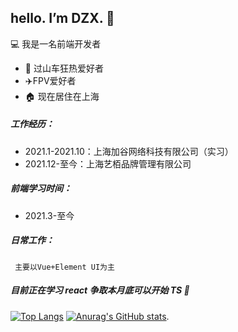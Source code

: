 ## hello. I’m DZX.  👋
 💻 我是一名前端开发者 
* 🎢 过山车狂热爱好者 
* ✈️FPV爱好者 
* 🏠 现在居住在上海
##### 工作经历：
   * 2021.1-2021.10：上海加谷网络科技有限公司（实习）
   * 2021.12-至今：上海艺栢品牌管理有限公司
##### 前端学习时间：
   * 2021.3-至今   
##### 日常工作：
     主要以Vue+Element UI为主
##### 目前正在学习 react 争取本月底可以开始 TS 👀
   

[![Top Langs](https://github-readme-stats.vercel.app/api/top-langs/?username=anuraghazra&layout=compact)](https://github.com/anuraghazra/github-readme-stats)
 [![Anurag's GitHub stats](https://github-readme-stats.vercel.app/api?username=SK-Luffa&theme=dark)](https://github.com/anuraghazra/github-readme-stats).

 
